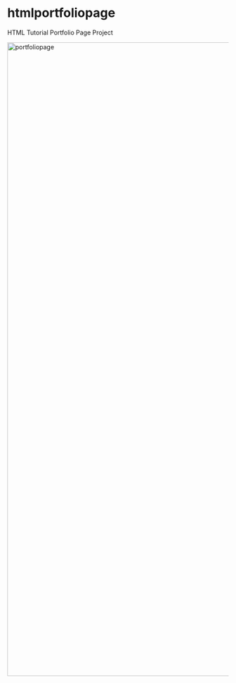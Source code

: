 # htmlportfoliopage
HTML Tutorial Portfolio Page Project

<img width="1440" alt="portfoliopage" src="https://github.com/dennisiluma/htmlportfoliopage/assets/64640469/f81e2ec8-870e-445e-a8ed-2f0ec159f0ac">



